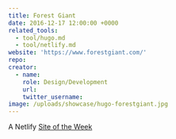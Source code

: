 ```yaml
---
title: Forest Giant
date: 2016-12-17 12:00:00 +0000
related_tools:
  - tool/hugo.md
  - tool/netlify.md
website: 'https://www.forestgiant.com/'
repo:
creator:
  - name:
    role: Design/Development
    url:
    twitter_username:
image: /uploads/showcase/hugo-forestgiant.jpg
---
```



A Netlify [Site of the Week](https://www.netlify.com/site-of-the-week/forest-giant/)

